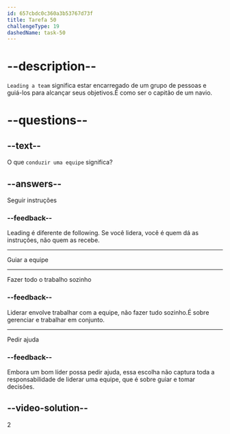 ```yaml
---
id: 657cbdc0c360a3b53767d73f
title: Tarefa 50
challengeType: 19
dashedName: task-50
---
```


# --description--

`Leading a team` significa estar encarregado de um grupo de pessoas e guiá-los para alcançar seus objetivos.É como ser o capitão de um navio. 

# --questions--

## --text--

O que `conduzir uma equipe` significa?

## --answers--

Seguir instruções

### --feedback--

Leading é diferente de following. Se você lidera, você é quem dá as instruções, não quem as recebe.

---

Guiar a equipe

---

Fazer todo o trabalho sozinho

### --feedback--

Liderar envolve trabalhar com a equipe, não fazer tudo sozinho.É sobre gerenciar e trabalhar em conjunto.

---

Pedir ajuda

### --feedback--

Embora um bom líder possa pedir ajuda, essa escolha não captura toda a responsabilidade de liderar uma equipe, que é sobre guiar e tomar decisões.

## --video-solution--

2
